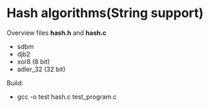 # Hash algorithms(String support)

Overview files **hash.h** and **hash.c**
* sdbm
* djb2
* xor8 (8 bit)
* adler_32 (32 bit)

Build:
* gcc -o test hash.c test_program.c

